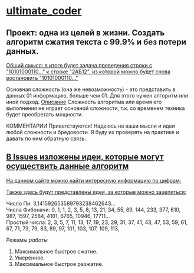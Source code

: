 # [ultimate_coder](https://lyumih.github.io/ultimate_coder/)
## Проект: одна из целей в жизни. Создать алгоритм сжатия текста с 99.9% и без потери данных.

[Общий смысл: в итоге будет задача преведения строки с "10101000110..." к строке "2АБ12", из которой можно будет снова востановить  "10101000110..."](https://lyumih.github.io/ultimate_coder/play-zone.html)


Основная сложность (она же невозможность) - это представить в данных 01 информацию, больше чем 01. Для этого нужен алгоритм или иной подход. [Описание](https://lyumih.github.io/ultimate_coder/)
Сложность алгоритма или время его выполнения не играет основной сложности, т.к. со временем техника будет преобретать мощности. 

  
КОММЕНТАРИИ Приветствуются! Надеюсь на ваши мысли и идеи любой сложности и бредовости. Я буду их проверять на практике и давать по ним обратную связь. 
## [В Issues изложены идеи, которые могут осуществить данные алгоритм ](https://github.com/Lyumih/ultimate_coder/issues)

[На данном сайте можно найти интересную информацию по цифрам: ](http://ru.math.wikia.com/wiki/%D0%9F%D1%80%D0%BE%D1%81%D1%82%D0%BE%D0%B5_%D1%87%D0%B8%D1%81%D0%BB%D0%BE)

[Также здесь будут представлены идеи, за которые можно зацепиться:](https://lyumih.github.io/ultimate_coder/constructor.html)

Число Пи: 3,141592653589793238462643...  
Числа Фибоначи: 0, 1, 1, 2, 3, 5, 8, 13, 21, 34, 55, 89, 144, 233, 377, 610, 987, 1597, 2584, 4181, 6765, 10946, 17711...   
Простый числа: 2, 3, 5, 7, 11, 13, 17, 19, 23, 29, 31, 37, 41, 43, 47, 53, 59, 61, 67, 71, 73, 79, 83, 89, 97, 101, 103, 107, 109, 113,   

*Режимы работы*
1. Максимальное быстрое сжатие.
2. Умеренное.
3. Максимальное быстрое разжатие.
